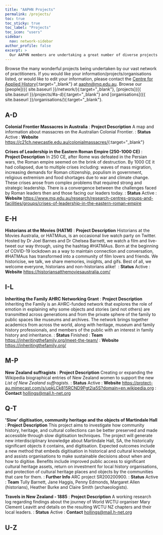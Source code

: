 ```yaml
---
title: "AAPHN Projects"
permalink: /projects/
toc: true
toc_sticky: true
toc_label: "Projects"
toc_icon: "users"
sidebar:
  nav: network-sidebar
author_profile: false
excerpt: >
  Our AAPHN members are undertaking a great number of diverse projects with a plethora of focuses and goals. Read more about them here.
---
```

Browse the many wonderful projects being undertaken by our vast network of practitioners. If you would like your information/projects/organisations listed, or would like to edit your information, please contact the [Centre for Applied History](https://www.mq.edu.au/research/research-centres-groups-and-facilities/resilient-societies/centres/centre-for-applied-history){:target="_blank"} at <aaphn@mq.edu.au>. Browse our [people]({{ site.baseurl }}/network/){:target="_blank"}, [projects]({{ site.baseurl }}/projects/#a-d){:target="_blank"} and [organisations]({{ site.baseurl }}/organisations/){:target="_blank"}.

## A-D

**Colonial Frontier Massacres in Australia**
: **Project Description** A map and information about massacres on the Australian Colonial Frontier.
: **Status** Active
: **Website** <https://c21ch.newcastle.edu.au/colonialmassacres/>{:target="_blank"}


**Crises of Leadership in the Eastern Roman Empire (250-1000 CE)**
: **Project Description** In 250 CE, after Rome was defeated in the Persian wars, the Roman empire seemed on the brink of destruction. By 1000 CE it had collapsed, due to multiple crises including: waves of mass migration, increasing demands for Roman citizenship, populism in government, religious extremism and food shortages due to war and climate change. These crises arose from complex problems that required strong and strategic leadership. There is a convergence between the challenges faced by Roman leaders then and those facing our leaders today.
: **Status** Active
: **Website** <https://www.mq.edu.au/research/research-centres-groups-and-facilities/groups/crises-of-leadership-in-the-eastern-roman-empire>

## E-H

**Historians at the Movies (HATM)**
: **Project Description** Historians at the Movies Australia, or HATMAus, is an occasional live watch party on Twitter. Hosted by Dr Joel Barnes and Dr Chelsea Barnett, we watch a film and live-tweet our way through, using the hashtag #HATMAus. Born at the beginning of COVID-19 lockdown as a way to maintain connection and conversation, #HATMAus has transformed into a community of film lovers and friends. We historicise, we talk, we share memories, insights, and gifs. Best of all, we welcome everyone, historians and non-historians alike! 
: **Status** Active
: **Website** <https://historiansatthemoviesaustralia.com/>

## I-L

**Inheriting the Family AHRC Networking Grant**
: **Project Description** Inheriting the Family is an AHRC-funded network that explores the role of emotion in explaining why some objects and stories (and not others) are transmitted across generations and from the private sphere of the family to public spaces like museums and archives. The network brings together academics from across the world, along with heritage, museum and family history professionals, and members of the public with an interest in family history and inheritance.
: **Status** Finished
: **Team** <https://inheritingthefamily.org/meet-the-team/>
: **Website** <https://inheritingthefamily.org/>

## M-P
**New Zealand suffragists**
: **Project Description** Creating or expanding the Wikipedia biographical entries of New Zealand women to support the new _List of New Zealand suffragists_.
: **Status** Active
: **Website** <https://protect-au.mimecast.com/s/upkLCk815RCND9Pgt2ia5S?domain=en.wikipedia.org>
: **Contact** <hollings@mail.h-net.org>

## Q-T
**'Slow' digitisation, community heritage and the objects of Martindale Hall**
: **Project Description** This project aims to investigate how community history, heritage, and cultural collections can be better preserved and made accessible through slow digitisation techniques. The project will generate new interdisciplinary knowledge about Martindale Hall, SA, the historically significant objects it contains, and digitisation. Expected outcomes include a new method that embeds digitisation in historical and cultural knowledge, and assists organisations to make sustainable decisions about when and how to digitise. Benefits include improved public access to significant cultural heritage assets, return on investment for local history organisations, and protection of cultural heritage places and objects by the communities that care for them.
: **Further Info** ARC project SR200200900.
: **Status** Active
: **Team** Tully Barnett, Jane Haggis, Penny Edmonds, Margaret Allen (historians), Heather Burke and Claire Smith (archaeologists).

**Travels in New Zealand - 1885**
: **Project Description** A working research log regarding findings about the journey of World WCTU organiser Mary Clement Leavitt and details on the resulting WCTU NZ chapters and their local leaders.
: **Status** Active
: **Contact** <hollings@mail.h-net.org>

## U-Z

